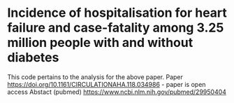 # Incidence of hospitalisation for heart failure and case-fatality among 3.25 million people with and without diabetes
This code pertains to the analysis for the above paper.
Paper https://doi.org/10.1161/CIRCULATIONAHA.118.034986 - paper is open access
Abstact (pubmed) https://www.ncbi.nlm.nih.gov/pubmed/29950404

